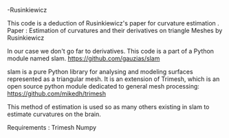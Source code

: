 -Rusinkiewicz

This code is a deduction of Rusinkiewicz's paper for curvature estimation . 
Paper : Estimation of curvatures and their derivatives on triangle Meshes by Rusinkiewicz

In our case we don't go far to derivatives. This code is a part of a Python module named slam.
https://github.com/gauzias/slam 

slam is a pure Python library for analysing and modeling surfaces represented as a triangular mesh. It is an extension of Trimesh, which is an open source python module dedicated to general mesh processing: 
https://github.com/mikedh/trimesh

This method of estimation is used so as many others existing in slam to estimate curvatures on the brain.

Requirements : 
  Trimesh
  Numpy
  
